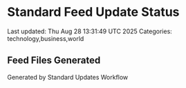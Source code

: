 # Standard Feed Update Status
Last updated: Thu Aug 28 13:31:49 UTC 2025
Categories: technology,business,world

## Feed Files Generated

Generated by Standard Updates Workflow
